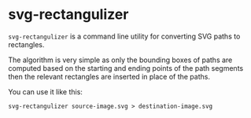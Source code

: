 # svg-rectangulizer

`svg-rectangulizer` is a command line utility for converting SVG paths to rectangles.

The algorithm is very simple as only the bounding boxes of paths are computed based on the starting and ending points of
the path segments then the relevant rectangles are inserted in place of the paths.

You can use it like this:

```
svg-rectangulizer source-image.svg > destination-image.svg
```

